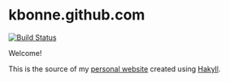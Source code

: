 # kbonne.github.com

[![Build Status](https://travis-ci.org/kbonne/kbonne.github.com.svg?branch=source)](https://travis-ci.org/kbonne/kbonne.github.com)

Welcome!

This is the source of my [personal website](http://kurtbonne.me) created using 
[Hakyll](http://jaspervdj.be/hakyll/).